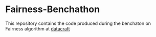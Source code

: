 # Fairness-Benchathon

This repository contains the code produced during the benchaton on Fairness algorithm at <a href='https://datacraft.paris/'>datacraft</a> 
